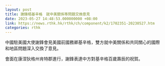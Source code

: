 ```yaml
---
layout: post
title: 謝鋒晤基辛格　就中美關係等問題交換意見
date: 2023-05-27 14:48:53.000000000 +08:00
link: https://news.rthk.hk/rthk/ch/component/k2/1702351-20230527.htm
categories: rthk
---
```


中國駐美國大使謝鋒會見美國前國務卿基辛格，雙方就中美關係和共同關心的國際和地區問題深入交換了意見。

會面在康涅狄格州肯特郡進行，謝鋒表達中方對基辛格百歲壽辰的祝賀。
